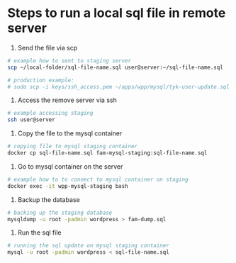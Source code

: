# Steps to run a local sql file in remote server #

1. Send the file via scp

```sh
# example how to sent to staging server
scp ~/local-folder/sql-file-name.sql user@server:~/sql-file-name.sql

# production example:
# sudo scp -i keys/ssh_access.pem ~/apps/wpp/mysql/tyk-user-update.sql ubuntu@129.206.7.180:~/tyk-user-update.sql
```

1. Access the remove server via ssh

```sh
# example accessing staging
ssh user@server
```

1. Copy the file to the mysql container

```sh
# copying file to mysql staging container
docker cp sql-file-name.sql fam-mysql-staging:sql-file-name.sql
```

1. Go to mysql container on the server

```sh
# example how to to connect to mysql container on staging
docker exec -it wpp-mysql-staging bash
```

1. Backup the database

```sh
# backing up the staging database
mysqldump -u root -padmin wordpress > fam-dump.sql
```

1. Run the sql file

```sh
# running the sql update on mysql staging container
mysql -u root -padmin wordpress < sql-file-name.sql
```